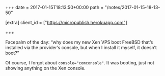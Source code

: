 +++
date = 2017-01-15T18:13:50+00:00
path = "/notes/2017-01-15-18-13-50"

[extra]
client_id = ["https://micropublish.herokuapp.com"]

+++

<p>Facepalm of the day: “why does my new Xen VPS boot FreeBSD that’s installed via the provider’s console, but when I install it myself, it doesn’t boot?”</p>
<p>Of course, I forgot about <code>console=&quot;comconsole&quot;</code>. It was booting, just not showing anything on the Xen console.</p>